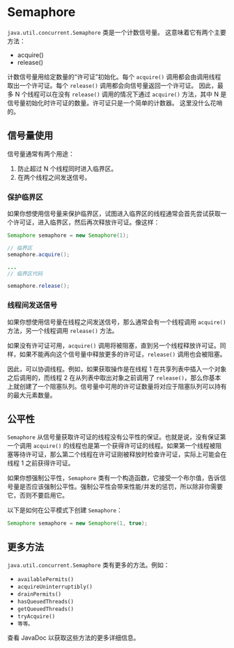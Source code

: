 # Semaphore

`java.util.concurrent.Semaphore` 类是一个计数信号量。
这意味着它有两个主要方法：
- acquire()
- release()

计数信号量用给定数量的“许可证”初始化。每个 `acquire()` 调用都会由调用线程取出一个许可证。每个 `release()` 调用都会向信号量返回一个许可证。
因此，最多 N 个线程可以在没有 `release()` 调用的情况下通过 `acquire()` 方法，其中 N 是信号量初始化时许可证的数量。许可证只是一个简单的计数器。
这里没什么花哨的。

## 信号量使用

信号量通常有两个用途：
1. 防止超过 N 个线程同时进入临界区。
2. 在两个线程之间发送信号。

### 保护临界区

如果你想使用信号量来保护临界区，试图进入临界区的线程通常会首先尝试获取一个许可证，进入临界区，然后再次释放许可证。像这样：

```java
Semaphore semaphore = new Semaphore(1);

// 临界区
semaphore.acquire();

...
// 临界区代码

semaphore.release();
```

### 线程间发送信号

如果你想使用信号量在线程之间发送信号，那么通常会有一个线程调用 `acquire()` 方法，另一个线程调用 `release()` 方法。

如果没有许可证可用，`acquire()` 调用将被阻塞，直到另一个线程释放许可证。同样，如果不能再向这个信号量中释放更多的许可证，`release()` 调用也会被阻塞。

因此，可以协调线程。例如，如果获取操作是在线程 1 在共享列表中插入一个对象之后调用的，而线程 2 在从列表中取出对象之前调用了 `release()`，那么你基本上就创建了一个阻塞队列。信号量中可用的许可证数量将对应于阻塞队列可以持有的最大元素数量。

## 公平性

`Semaphore` 从信号量获取许可证的线程没有公平性的保证。也就是说，没有保证第一个调用 `acquire()` 的线程也是第一个获得许可证的线程。如果第一个线程被阻塞等待许可证，那么第二个线程在许可证刚被释放时检查许可证，实际上可能会在线程 1 之前获得许可证。

如果你想强制公平性，`Semaphore` 类有一个构造函数，它接受一个布尔值，告诉信号量是否应该强制公平性。强制公平性会带来性能/并发的惩罚，所以除非你需要它，否则不要启用它。

以下是如何在公平模式下创建 `Semaphore`：

```java
Semaphore semaphore = new Semaphore(1, true);
```

## 更多方法

`java.util.concurrent.Semaphore` 类有更多的方法。例如：
- `availablePermits()`
- `acquireUninterruptibly()`
- `drainPermits()`
- `hasQueuedThreads()`
- `getQueuedThreads()`
- `tryAcquire()`
- `等等。`

查看 JavaDoc 以获取这些方法的更多详细信息。


